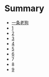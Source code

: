 # Summary

* [一条老狗](README.md)
* [1](chapter1.md)
* [2](aaa.md)
* [3](aaaa.md)
* [4](fdddd.md)
* [5](5.md)
* [6](6.md)
* 7
* 8
* [9](9.md)

